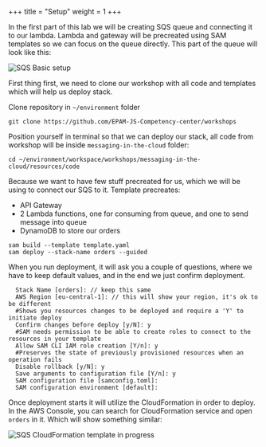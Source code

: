 +++
title = "Setup"
weight = 1
+++

In the first part of this lab we will be creating SQS queue and connecting it to our lambda.
Lambda and gateway will be precreated using SAM templates so we can focus on the queue directly.
This part of the queue will look like this:

![SQS Basic setup](/images/sqs/sqs-setup.png)

First thing first, we need to clone our workshop with all code and templates which will help us deploy stack.

Clone repository in `~/environment` folder
```
git clone https://github.com/EPAM-JS-Competency-center/workshops
```

Position yourself in terminal so that we can deploy our stack, all code from workshop will be inside `messaging-in-the-cloud` folder:
```
cd ~/environment/workspace/workshops/messaging-in-the-cloud/resources/code
```

Because we want to have few stuff precreated for us, which we will be using to connect our SQS to it. Template precreates:
- API Gateway
- 2 Lambda functions, one for consuming from queue, and one to send message into queue
- DynamoDB to store our orders

```
sam build --template template.yaml
sam deploy --stack-name orders --guided
```

When you run deployment, it will ask you a couple of questions, where we have to keep default values, and in the end we just confirm deployment.

```
  Stack Name [orders]: // keep this same
  AWS Region [eu-central-1]: // this will show your region, it's ok to be different
  #Shows you resources changes to be deployed and require a 'Y' to initiate deploy
  Confirm changes before deploy [y/N]: y
  #SAM needs permission to be able to create roles to connect to the resources in your template
  Allow SAM CLI IAM role creation [Y/n]: y
  #Preserves the state of previously provisioned resources when an operation fails
  Disable rollback [y/N]: y
  Save arguments to configuration file [Y/n]: y
  SAM configuration file [samconfig.toml]:
  SAM configuration environment [default]:
```

Once deployment starts it will utilize the CloudFormation in order to deploy. In the AWS Console, you can search for CloudFormation service and open `orders` in it. Which will show something similar:

![SQS CloudFormation template in progress](/images/sqs/sqs-cloudformation.png)